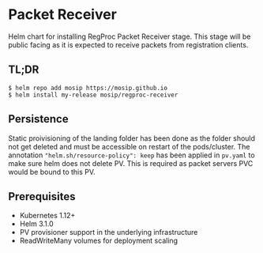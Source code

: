 # Packet Receiver

Helm chart for installing RegProc Packet Receiver stage.  This stage will be public facing as it is expected to receive packets from registration clients.

## TL;DR

```console
$ helm repo add mosip https://mosip.github.io
$ helm install my-release mosip/regproc-receiver
```
## Persistence
Static proivisioning of the landing folder has been done as the folder should not get deleted and must be accessible on restart of the pods/cluster. The annotation `"helm.sh/resource-policy": keep` has been applied in `pv.yaml` to make sure helm does not delete PV.  This is required as packet servers PVC would be bound to this PV. 

## Prerequisites

- Kubernetes 1.12+
- Helm 3.1.0
- PV provisioner support in the underlying infrastructure
- ReadWriteMany volumes for deployment scaling

